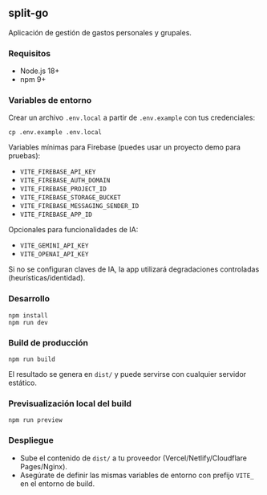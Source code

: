 ## split-go

Aplicación de gestión de gastos personales y grupales.

### Requisitos
- Node.js 18+
- npm 9+

### Variables de entorno
Crear un archivo `.env.local` a partir de `.env.example` con tus credenciales:

```
cp .env.example .env.local
```

Variables mínimas para Firebase (puedes usar un proyecto demo para pruebas):
- `VITE_FIREBASE_API_KEY`
- `VITE_FIREBASE_AUTH_DOMAIN`
- `VITE_FIREBASE_PROJECT_ID`
- `VITE_FIREBASE_STORAGE_BUCKET`
- `VITE_FIREBASE_MESSAGING_SENDER_ID`
- `VITE_FIREBASE_APP_ID`

Opcionales para funcionalidades de IA:
- `VITE_GEMINI_API_KEY`
- `VITE_OPENAI_API_KEY`

Si no se configuran claves de IA, la app utilizará degradaciones controladas (heurísticas/identidad).

### Desarrollo
```
npm install
npm run dev
```

### Build de producción
```
npm run build
```
El resultado se genera en `dist/` y puede servirse con cualquier servidor estático.

### Previsualización local del build
```
npm run preview
```

### Despliegue
- Sube el contenido de `dist/` a tu proveedor (Vercel/Netlify/Cloudflare Pages/Nginx).
- Asegúrate de definir las mismas variables de entorno con prefijo `VITE_` en el entorno de build.

